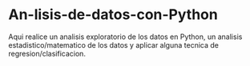 # An-lisis-de-datos-con-Python
Aqui realice un analisis exploratorio de los datos en Python, un analisis estadistico/matematico de los datos y aplicar alguna tecnica de regresion/clasificacion.
